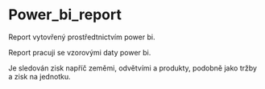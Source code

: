 # Power_bi_report
Report vytovřený prostředtnictvím power bi.

Report pracuji se vzorovými daty power bi.

Je sledován zisk napříč zeměmi, odvětvími a produkty, podobně jako tržby a zisk na jednotku.
